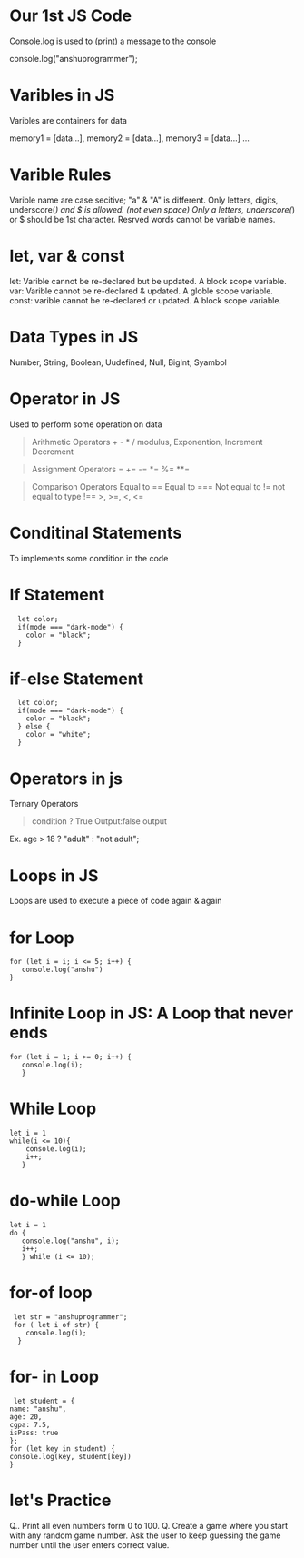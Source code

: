 # Our 1st JS Code
Console.log is used to (print) a message to the console

console.log("anshuprogrammer");


# Varibles in JS
Varibles are containers for data

memory1 = [data...], memory2 = [data...], memory3 = [data...] ...

# Varible Rules
 Varible name are case secitive; "a" & "A" is different.
 Only letters, digits, underscore(_) and $ is allowed. (not even space)
 Only a letters, underscore(_) or $ should be 1st character.
 Resrved words cannot be variable names.

# let, var & const
  let: Varible cannot be re-declared but be updated. A block scope variable.
  var: Varible cannot be re-declared & updated. A globle scope variable.
  const: varible cannot be re-declared or updated. A block scope variable.   

# Data Types in JS
  Number, String, Boolean, Uudefined, Null, BigInt, Syambol 

# Operator in JS
   Used to perform some operation on data

  > Arithmetic Operators
    +  -  *  /
    modulus, Exponention, Increment Decrement

  > Assignment Operators
    =  +=  -=  *=  %=  **=

  > Comparison Operators
   Equal to ==   Equal to ===   Not equal to !=    not equal to type !==
    >, >=, <, <=


# Conditinal Statements
   To implements some condition in the code
 # If Statement
      let color;
      if(mode === "dark-mode") {
        color = "black";
      } 
# if-else Statement
      let color;
      if(mode === "dark-mode") {
        color = "black";
      } else {
        color = "white";
      }
    
# Operators in js
  Ternary Operators
> condition ? True Output:false output

Ex. age > 18 ? "adult" : "not adult";
# Loops in JS
Loops are used to execute a piece of code again & again
# for Loop
    for (let i = i; i <= 5; i++) {
       console.log("anshu")
    }
    
# Infinite Loop in JS: A Loop that never ends
    for (let i = 1; i >= 0; i++) {
       console.log(i);
       }
# While Loop
    let i = 1
    while(i <= 10){
        console.log(i);
        i++;
       }
# do-while Loop
    let i = 1
    do { 
       console.log("anshu", i);
       i++;
       } while (i <= 10);
# for-of loop
     let str = "anshuprogrammer";
     for ( let i of str) {
        console.log(i);    
      }
# for- in Loop       
     let student = {
    name: "anshu",
    age: 20,
    cgpa: 7.5,
    isPass: true
    };
    for (let key in student) {
    console.log(key, student[key])
    }
    
# let's Practice
  Q.. Print all even numbers form 0 to 100.
  Q. Create a game where you start with any random game number. Ask the user to keep guessing the game number until the user enters correct value.

